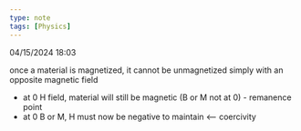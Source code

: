 ```yaml
---
type: note
tags: [Physics]
---
```

04/15/2024 18:03

  

once a material is magnetized, it cannot be unmagnetized simply with an opposite magnetic field
- at 0 H field, material will still be magnetic (B or M not at 0) - remanence point
- at 0 B or M, H must now be negative to maintain <-- coercivity